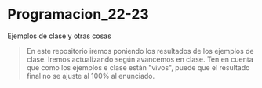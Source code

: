 # Programacion_22-23
Ejemplos de clase y otras cosas

> En este repositorio iremos poniendo los resultados de los ejemplos de clase. Iremos actualizando según avancemos en clase. Ten en cuenta que como los ejemplos e clase están "vivos", puede que el resultado final no se ajuste al 100% al enunciado.

